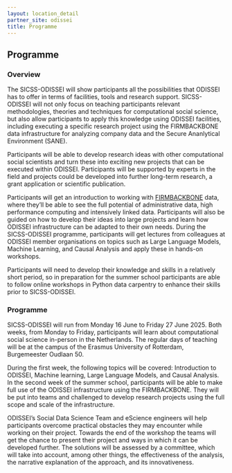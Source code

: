 ```yaml
---
layout: location_detail
partner_site: odissei
title: Programme
---
```


## Programme

### Overview
The SICSS-ODISSEI will show participants all the possibilities that ODISSEI has to offer in terms of facilities, tools and research support. SICSS-ODISSEI will not only focus on teaching participants relevant methodologies, theories and techniques for computational social science, but also allow participants to apply this knowledge using ODISSEI facilities, including executing a specific research project using the FIRMBACKBONE data infrastructure for analyzing company data and the Secure Ananlytical Environment (SANE).

Participants will be able to develop research ideas with other computational social scientists and turn these into exciting new projects that can be executed within ODISSEI. Participants will be supported by experts in the field and projects could be developed into further long-term research, a grant application or scientific publication.

Participants will get an introduction to working with [FIRMBACKBONE](https://firmbackbone.nl/) data, where they’ll be able to see the full potential of administrative data, high performance computing and intensively linked data. Participants will also be guided on how to develop their ideas into large projects and learn how ODISSEI infrastructure can be adapted to their own needs. During the SICSS-ODISSEI programme, participants will get lectures from colleagues at ODISSEI member organisations on topics such as Large Language Models, Machine Learning, and Causal Analysis and apply these in hands-on workshops. 

Participants will need to develop their knowledge and skills in a relatively short period, so in preparation for the summer school participants are able to follow online workshops in Python data carpentry to enhance their skills prior to SICSS-ODISSEI.


### Programme

SICSS-ODISSEI will run from Monday 16 June to Friday 27 June 2025. Both weeks, from Monday to Friday, participants will learn about computational social science in-person in the Netherlands. The regular days of teaching will be at the campus of the Erasmus University of Rotterdam, Burgemeester Oudlaan 50.

During the first week, the following topics will be covered: Introduction to ODISSEI, Machine learning, Large Language Models, and Causal Analysis. In the second week of the summer school, participants will be able to make full use of the ODISSEI infrastructure using the FIRMBACKBONE. They will be put into teams and challenged to develop research projects using the full scope and scale of the infrastructure. 

ODISSEI’s Social Data Science Team and eScience engineers will help participants overcome practical obstacles they may encounter while working on their project. Towards the end of the workshop the teams will get the chance to present their project and ways in which it can be developed further. The solutions will be assessed by a committee, which will take into account, among other things, the effectiveness of the analysis, the narrative explanation of the approach, and its innovativeness.
